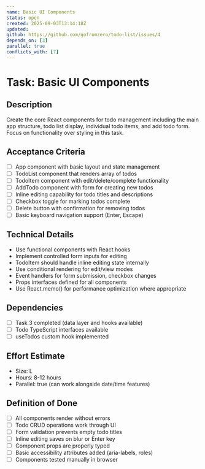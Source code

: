 ```yaml
---
name: Basic UI Components
status: open
created: 2025-09-03T13:14:18Z
updated: 
github: https://github.com/gofromzero/todo-list/issues/4
depends_on: [3]
parallel: true
conflicts_with: [7]
---
```


# Task: Basic UI Components

## Description
Create the core React components for todo management including the main app structure, todo list display, individual todo items, and add todo form. Focus on functionality over styling in this task.

## Acceptance Criteria
- [ ] App component with basic layout and state management
- [ ] TodoList component that renders array of todos
- [ ] TodoItem component with edit/delete/complete functionality
- [ ] AddTodo component with form for creating new todos
- [ ] Inline editing capability for todo titles and descriptions
- [ ] Checkbox toggle for marking todos complete
- [ ] Delete button with confirmation for removing todos
- [ ] Basic keyboard navigation support (Enter, Escape)

## Technical Details
- Use functional components with React hooks
- Implement controlled form inputs for editing
- TodoItem should handle inline editing state internally
- Use conditional rendering for edit/view modes
- Event handlers for form submission, checkbox changes
- Props interfaces defined for all components
- Use React.memo() for performance optimization where appropriate

## Dependencies
- [ ] Task 3 completed (data layer and hooks available)
- [ ] Todo TypeScript interfaces available
- [ ] useTodos custom hook implemented

## Effort Estimate
- Size: L
- Hours: 8-12 hours
- Parallel: true (can work alongside date/time features)

## Definition of Done
- [ ] All components render without errors
- [ ] Todo CRUD operations work through UI
- [ ] Form validation prevents empty todo titles
- [ ] Inline editing saves on blur or Enter key
- [ ] Component props are properly typed
- [ ] Basic accessibility attributes added (aria-labels, roles)
- [ ] Components tested manually in browser